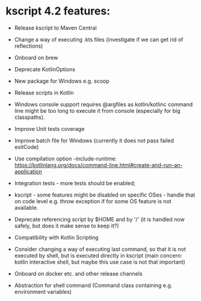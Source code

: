 # kscript 4.2 features:

* Release kscript to Maven Central

* Change a way of executing .kts files (investigate if we can get rid of reflections)
* Onboard on brew
* Deprecate KotlinOptions
* New package for Windows e.g. scoop
* Release scripts in Kotlin
* Windows console support requires @argfiles as kotlin/kotlinc command line might be too long to execute it from console (especially for big classpaths).
* Improve Unit tests coverage 
* Improve batch file for Windows (currently it does not pass failed exitCode)
* Use compilation option -include-runtime: https://kotlinlang.org/docs/command-line.html#create-and-run-an-application
* Integration tests - more tests should be enabled; 
* kscript - some features might be disabled on specific OSes - handle that on code level e.g. throw exception if for some OS feature is not available.
* Deprecate referencing script by $HOME and by '/' (it is handled now safely, but does it make sense to keep it?)
* Compatibility with Kotlin Scripting
* Consider changing a way of executing last command, so that it is not executed by shell, but is executed directly in kscript (main concern: kotlin interactive shell, but maybe this use case is not that important)
* Onboard on docker etc. and other release channels
* Abstraction for shell command (Command class containing e.g. environment variables)